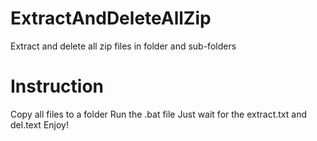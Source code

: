 # ExtractAndDeleteAllZip
Extract and delete all zip files in folder and sub-folders
# Instruction
Copy all files to a folder
Run the .bat file
Just wait for the extract.txt and del.text
Enjoy!
